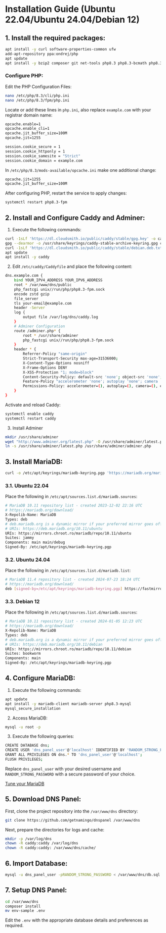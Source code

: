 # Installation Guide (Ubuntu 22.04/Ubuntu 24.04/Debian 12)

## 1. Install the required packages:

```bash
apt install -y curl software-properties-common ufw
add-apt-repository ppa:ondrej/php
apt update
apt install -y bzip2 composer git net-tools php8.3 php8.3-bcmath php8.3-bz2 php8.3-cli php8.3-common php8.3-curl php8.3-ds php8.3-fpm php8.3-gd php8.3-gmp php8.3-igbinary php8.3-imap php8.3-intl php8.3-mbstring php8.3-opcache php8.3-readline php8.3-redis php8.3-soap php8.3-swoole php8.3-uuid php8.3-xml php8.3-zip unzip wget whois
```

### Configure PHP:

Edit the PHP Configuration Files:

```bash
nano /etc/php/8.3/cli/php.ini
nano /etc/php/8.3/fpm/php.ini
```

Locate or add these lines in ```php.ini```, also replace ```example.com``` with your registrar domain name:

```bash
opcache.enable=1
opcache.enable_cli=1
opcache.jit_buffer_size=100M
opcache.jit=1255

session.cookie_secure = 1
session.cookie_httponly = 1
session.cookie_samesite = "Strict"
session.cookie_domain = example.com
```

In ```/etc/php/8.3/mods-available/opcache.ini``` make one additional change:

```bash
opcache.jit=1255
opcache.jit_buffer_size=100M
```

After configuring PHP, restart the service to apply changes:

```bash
systemctl restart php8.3-fpm
```

## 2. Install and Configure Caddy and Adminer:

1. Execute the following commands:

```bash
curl -1sLf 'https://dl.cloudsmith.io/public/caddy/stable/gpg.key' -o caddy-stable.gpg.key
gpg --dearmor -o /usr/share/keyrings/caddy-stable-archive-keyring.gpg caddy-stable.gpg.key
curl -1sLf 'https://dl.cloudsmith.io/public/caddy/stable/debian.deb.txt' | tee /etc/apt/sources.list.d/caddy-stable.list
apt update
apt install -y caddy
```

2. Edit `/etc/caddy/Caddyfile` and place the following content:

```bash
dns.example.com {
    bind YOUR_IPV4_ADDRESS YOUR_IPV6_ADDRESS
    root * /var/www/dns/public
    php_fastcgi unix//run/php/php8.3-fpm.sock
    encode zstd gzip
    file_server
    tls your-email@example.com
    header -Server
    log {
        output file /var/log/dns/caddy.log
    }
    # Adminer Configuration
    route /adminer.php* {
        root * /usr/share/adminer
        php_fastcgi unix//run/php/php8.3-fpm.sock
    }
    header * {
        Referrer-Policy "same-origin"
        Strict-Transport-Security max-age=31536000;
        X-Content-Type-Options nosniff
        X-Frame-Options DENY
        X-XSS-Protection "1; mode=block"
        Content-Security-Policy: default-src 'none'; object-src 'none'; base-uri 'self'; frame-ancestors 'none'; img-src https:; font-src 'self'; style-src 'self' 'unsafe-inline' https://rsms.me; script-src 'self' 'unsafe-inline' https://cdnjs.cloudflare.com/ajax/libs/xlsx/0.18.5/; form-action 'self'; worker-src 'none'; frame-src 'none';
        Feature-Policy "accelerometer 'none'; autoplay 'none'; camera 'none'; encrypted-media 'none'; fullscreen 'self'; geolocation 'none'; gyroscope 'none'; magnetometer 'none'; microphone 'none'; midi 'none'; payment 'none'; picture-in-picture 'self'; usb 'none';"
        Permissions-Policy: accelerometer=(), autoplay=(), camera=(), encrypted-media=(), fullscreen=(self), geolocation=(), gyroscope=(), magnetometer=(), microphone=(), midi=(), payment=(), picture-in-picture=(self), usb=();
    }
}
```

Activate and reload Caddy:

```bash
systemctl enable caddy
systemctl restart caddy
```

3. Install Adminer

```bash
mkdir /usr/share/adminer
wget "http://www.adminer.org/latest.php" -O /usr/share/adminer/latest.php
ln -s /usr/share/adminer/latest.php /usr/share/adminer/adminer.php
```

## 3. Install MariaDB:

```bash
curl -o /etc/apt/keyrings/mariadb-keyring.pgp 'https://mariadb.org/mariadb_release_signing_key.pgp'
```

### 3.1. Ubuntu 22.04

Place the following in ```/etc/apt/sources.list.d/mariadb.sources```:

```bash
# MariaDB 10.11 repository list - created 2023-12-02 22:16 UTC
# https://mariadb.org/download/
X-Repolib-Name: MariaDB
Types: deb
# deb.mariadb.org is a dynamic mirror if your preferred mirror goes offline. See https://mariadb.org/mirrorbits/ for details.
# URIs: https://deb.mariadb.org/10.11/ubuntu
URIs: https://mirrors.chroot.ro/mariadb/repo/10.11/ubuntu
Suites: jammy
Components: main main/debug
Signed-By: /etc/apt/keyrings/mariadb-keyring.pgp
```

### 3.2. Ubuntu 24.04

Place the following in ```/etc/apt/sources.list.d/mariadb.list```:

```bash
# MariaDB 11.4 repository list - created 2024-07-23 18:24 UTC
# https://mariadb.org/download/
deb [signed-by=/etc/apt/keyrings/mariadb-keyring.pgp] https://fastmirror.pp.ua/mariadb/repo/11.4/ubuntu noble main
```

### 3.3. Debian 12

Place the following in ```/etc/apt/sources.list.d/mariadb.sources```:

```bash
# MariaDB 10.11 repository list - created 2024-01-05 12:23 UTC
# https://mariadb.org/download/
X-Repolib-Name: MariaDB
Types: deb
# deb.mariadb.org is a dynamic mirror if your preferred mirror goes offline. See https://mariadb.org/mirrorbits/ for details.
# URIs: https://deb.mariadb.org/10.11/debian
URIs: https://mirrors.chroot.ro/mariadb/repo/10.11/debian
Suites: bookworm
Components: main
Signed-By: /etc/apt/keyrings/mariadb-keyring.pgp
```

## 4. Configure MariaDB:

1. Execute the following commands:

```bash
apt update
apt install -y mariadb-client mariadb-server php8.3-mysql
mysql_secure_installation
```

2. Access MariaDB:

```bash
mysql -u root -p
```

3. Execute the following queries:

```bash
CREATE DATABASE dns;
CREATE USER 'dns_panel_user'@'localhost' IDENTIFIED BY 'RANDOM_STRONG_PASSWORD';
GRANT ALL PRIVILEGES ON dns.* TO 'dns_panel_user'@'localhost';
FLUSH PRIVILEGES;
```

Replace `dns_panel_user` with your desired username and `RANDOM_STRONG_PASSWORD` with a secure password of your choice.

[Tune your MariaDB](https://github.com/major/MySQLTuner-perl)

## 5. Download DNS Panel:

First, clone the project repository into the `/var/www/dns` directory:

```bash
git clone https://github.com/getnamingo/dnspanel /var/www/dns
```

Next, prepare the directories for logs and cache:

```bash
mkdir -p /var/log/dns
chown -R caddy:caddy /var/log/dns
chown -R caddy:caddy: /var/www/dns/cache/
```

## 6. Import Database:

```bash
mysql -u dns_panel_user -pRANDOM_STRONG_PASSWORD < /var/www/dns/db.sql
```

## 7. Setup DNS Panel:

```bash
cd /var/www/dns
composer install
mv env-sample .env
```

Edit the `.env` with the appropriate database details and preferences as required.
